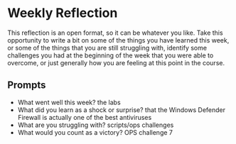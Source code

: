 # Weekly Reflection
This reflection is an open format, so it can be whatever you like. Take this opportunity to write a bit on some of the things you have learned this week, or some of the things that you are still struggling with, identify some challenges you had at the beginning of the week that you were able to overcome, or just generally how you are feeling at this point in the course.

## Prompts
- What went well this week? 
    the labs
- What did you learn as a shock or surprise?
    that the Windows Defender Firewall is actually one of the best antiviruses 
- What are you struggling with?
    scripts/ops challenges 
- What would you count as a victory?
    OPS challenge 7 